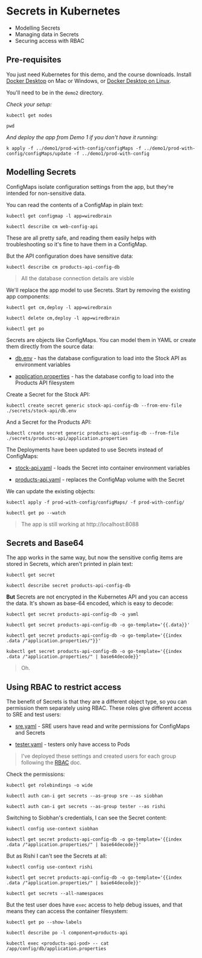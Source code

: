 # Secrets in Kubernetes

- Modelling Secrets
- Managing data in Secrets
- Securing access with RBAC

## Pre-requisites

You just need Kubernetes for this demo, and the course downloads. Install [Docker Desktop](https://www.docker.com/products/docker-desktop) on Mac or Windows, or [Docker Desktop on Linux](https://docs.docker.com/desktop/linux/).

You'll need to be in the `demo2` directory.

_Check your setup:_

```
kubectl get nodes

pwd
```

_And deploy the app from Demo 1 if you don't have it running:_

```
k apply -f ../demo1/prod-with-config/configMaps -f ../demo1/prod-with-config/configMaps/update -f ../demo1/prod-with-config
```

## Modelling Secrets

ConfigMaps isolate configuration settings from the app, but they're intended for non-sensitive data.

You can read the contents of a ConfigMap in plain text:

```
kubectl get configmap -l app=wiredbrain

kubectl describe cm web-config-api
```

These are all pretty safe, and reading them easily helps with troubleshooting so it's fine to have them in a ConfigMap.

But the API configuration does have sensitive data:

```
kubectl describe cm products-api-config-db
```

> All the database connection details are visble

We'll replace the app model to use Secrets. Start by removing the existing app components:

```
kubectl get cm,deploy -l app=wiredbrain

kubectl delete cm,deploy -l app=wiredbrain

kubectl get po
```

Secrets are objects like ConfigMaps. You can model them in YAML or create them directly from the source data:

- [db.env](./secrets/stock-api/db.env) - has the database configuration to load into the Stock API as environment variables

- [application.properties](./secrets/products-api/application.properties) - has the database config to load into the Products API filesystem

Create a Secret for the Stock API:

```
kubectl create secret generic stock-api-config-db --from-env-file ./secrets/stock-api/db.env
```

And a Secret for the Products API:

```
kubectl create secret generic products-api-config-db --from-file ./secrets/products-api/application.properties
```

The Deployments have been updated to use Secrets instead of ConfigMaps:

- [stock-api.yaml](./prod-with-config/stock-api.yaml) - loads the Secret into container environment variables

- [products-api.yaml](./prod-with-config/products-api.yaml) - replaces the ConfigMap volume with the Secret

We can update the existing objects:

```
kubectl apply -f prod-with-config/configMaps/ -f prod-with-config/

kubectl get po --watch
```

> The app is still working at http://localhost:8088


## Secrets and Base64

The app works in the same way, but now the sensitive config items are stored in Secrets, which aren't printed in plain text:

```
kubectl get secret

kubectl describe secret products-api-config-db
```

**But** Secrets are not encrypted in the Kubernetes API and you can access the data. It's shown as base-64 encoded, which is easy to decode:

```
kubectl get secret products-api-config-db -o yaml

kubectl get secret products-api-config-db -o go-template='{{.data}}'

kubectl get secret products-api-config-db -o go-template='{{index .data /"application.properties/"}}'

kubectl get secret products-api-config-db -o go-template='{{index .data /"application.properties/" | base64decode}}'

```

> Oh.


## Using RBAC to restrict access

The benefit of Secrets is that they are a different object type, so you can permission them separately using RBAC. These roles give different access to SRE and test users:

- [sre.yaml](./rbac/sre.yaml) - SRE users have read and write permissions for ConfigMaps and Secrets

- [tester.yaml](./rbac/tester.yaml) - testers only have access to Pods

> I've deployed these settings and created users for each group following the [RBAC](./rbac.md) doc.

Check the permissions:

```
kubectl get rolebindings -o wide

kubectl auth can-i get secrets --as-group sre --as siobhan

kubectl auth can-i get secrets --as-group tester --as rishi
```

Switching to Siobhan's credentials, I can see the Secret content:

```
kubectl config use-context siobhan

kubectl get secret products-api-config-db -o go-template='{{index .data /"application.properties/" | base64decode}}'
```

But as Rishi I can't see the Secrets at all:

```
kubectl config use-context rishi

kubectl get secret products-api-config-db -o go-template='{{index .data /"application.properties/" | base64decode}}'

kubectl get secrets --all-namespaces
```

But the test user does have `exec` access to help debug issues, and that means they can access the container filesystem:

```
kubectl get po --show-labels

kubectl describe po -l component=products-api

kubectl exec <products-api-pod> -- cat /app/config/db/application.properties
```